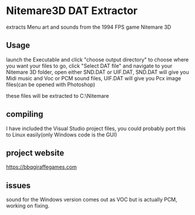 # Nitemare3D DAT Extractor
extracts Menu art and sounds from the 1994 FPS game Nitemare 3D

## Usage
launch the Executable and click "choose output directory" to choose where you want your files to go,
click "Select DAT file" and navigate to your Nitemare 3D folder,
open either SND.DAT or UIF.DAT,
SND.DAT will give you Midi music and Voc or PCM sound files, UIF.DAT will give you Pcx image files(can be opened with Photoshop)

these files will be extracted to C:\Nitemare

## compiling
I have included the Visual Studio project files,
you could probably port this to Linux easily(only Windows code is the GUI)

## project website
https://bbqgiraffegames.com


## issues
sound for the Windows version comes out as VOC but is actually PCM, working on fixing.
